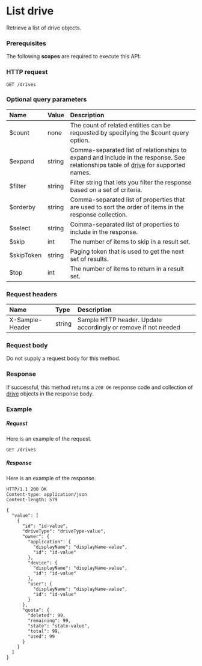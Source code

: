# List drive

Retrieve a list of drive objects.
### Prerequisites
The following **scopes** are required to execute this API: 
### HTTP request
<!-- { "blockType": "ignored" } -->
```http
GET /drives
```
### Optional query parameters
|Name|Value|Description|
|:---------------|:--------|:-------|
|$count|none|The count of related entities can be requested by specifying the $count query option.|
|$expand|string|Comma-separated list of relationships to expand and include in the response. See relationships table of [drive](../resources/drive.md) for supported names. |
|$filter|string|Filter string that lets you filter the response based on a set of criteria.|
|$orderby|string|Comma-separated list of properties that are used to sort the order of items in the response collection.|
|$select|string|Comma-separated list of properties to include in the response.|
|$skip|int|The number of items to skip in a result set.|
|$skipToken|string|Paging token that is used to get the next set of results.|
|$top|int|The number of items to return in a result set.|

### Request headers
| Name       | Type | Description|
|:-----------|:------|:----------|
| X-Sample-Header  | string  | Sample HTTP header. Update accordingly or remove if not needed|

### Request body
Do not supply a request body for this method.
### Response
If successful, this method returns a `200 OK` response code and collection of [drive](../resources/drive.md) objects in the response body.
### Example
##### Request
Here is an example of the request.
<!-- {
  "blockType": "request",
  "name": "get_drives"
}-->
```http
GET /drives
```
##### Response
Here is an example of the response.
<!-- {
  "blockType": "response",
  "truncated": false,
  "@odata.type": "microsoft.graph.drive",
  "isCollection": true
} -->
```http
HTTP/1.1 200 OK
Content-type: application/json
Content-length: 579

{
  "value": [
    {
      "id": "id-value",
      "driveType": "driveType-value",
      "owner": {
        "application": {
          "displayName": "displayName-value",
          "id": "id-value"
        },
        "device": {
          "displayName": "displayName-value",
          "id": "id-value"
        },
        "user": {
          "displayName": "displayName-value",
          "id": "id-value"
        }
      },
      "quota": {
        "deleted": 99,
        "remaining": 99,
        "state": "state-value",
        "total": 99,
        "used": 99
      }
    }
  ]
}
```

<!-- uuid: 48d11738-2086-4551-b529-ccffa17229d1
2015-10-21 09:37:34 UTC -->
<!-- {
  "type": "#page.annotation",
  "description": "List drive",
  "keywords": "",
  "section": "documentation",
  "tocPath": ""
}-->